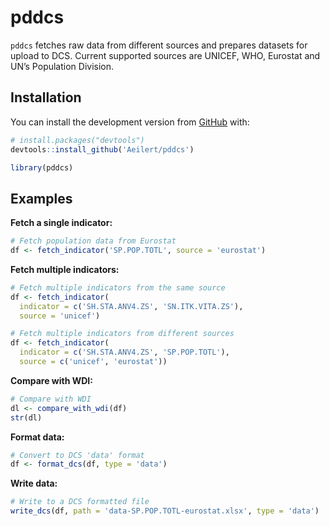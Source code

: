 
<!-- README.md is generated from README.Rmd. Please edit that file -->

# pddcs

<!-- badges: start -->
<!-- badges: end -->

`pddcs` fetches raw data from different sources and prepares datasets
for upload to DCS. Current supported sources are UNICEF, WHO, Eurostat
and UN’s Population Division.

## Installation

You can install the development version from
[GitHub](https://github.com/) with:

``` r
# install.packages("devtools")
devtools::install_github('Aeilert/pddcs')
```

``` r
library(pddcs)
```

## Examples

**Fetch a single indicator:**

``` r
# Fetch population data from Eurostat
df <- fetch_indicator('SP.POP.TOTL', source = 'eurostat')
```

**Fetch multiple indicators:**

``` r
# Fetch multiple indicators from the same source
df <- fetch_indicator(
  indicator = c('SH.STA.ANV4.ZS', 'SN.ITK.VITA.ZS'),
  source = 'unicef')

# Fetch multiple indicators from different sources
df <- fetch_indicator(
  indicator = c('SH.STA.ANV4.ZS', 'SP.POP.TOTL'),
  source = c('unicef', 'eurostat'))
```

**Compare with WDI:**

``` r
# Compare with WDI
dl <- compare_with_wdi(df)
str(dl)
```

**Format data:**

``` r
# Convert to DCS 'data' format 
df <- format_dcs(df, type = 'data')
```

**Write data:**

``` r
# Write to a DCS formatted file  
write_dcs(df, path = 'data-SP.POP.TOTL-eurostat.xlsx', type = 'data')
```
